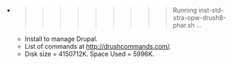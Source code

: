 * >>>>>>>>> Running inst-std-xtra-opw-drush8-phar.sh ...
  * Install  to manage Drupal.
  * List of commands at http://drushcommands.com/.
  * Disk size = 4150712K. Space Used = 5996K.
